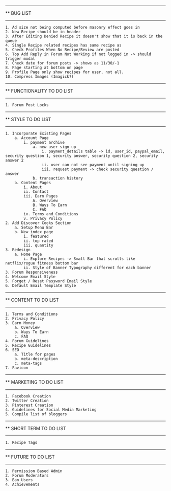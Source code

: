 ****************************************************************************************
**  BUG LIST
****************************************************************************************

    1. Ad size not being computed before masonry effect goes in
    2. New Recipe should be in header
    3. After Editing Denied Recipe it doesn't show that it is back in the queue
    4. Single Recipe related recipes has same recipe as
    5. Check Profiles When No Recipe/Review are posted
    6. Top Add Reply in Forum Not Working if not logged in -> should trigger modal
    7. Check date for forum posts -> shows as 11/30/-1
    8. Page starting at bottom on page
    9. Profile Page only show recipes for user, not all.
    10. Compress Images (Imagick?)

****************************************************************************************
**  FUNCTIONALITY TO DO LIST
****************************************************************************************

    1. Forum Post Locks

****************************************************************************************
**  STYLE TO DO LIST
****************************************************************************************

    1. Incorporate Existing Pages
        a. Account Page
            i. payment archive
                a. new user sign up
                    i. payment_details table -> id, user_id, paypal_email, security question 1, security answer, security question 2, security answer 2
                    ii. user can not see payment until signing up
                    iii. request payment -> check security question / answer
                b. transaction history
        b. Content Pages
            i. About
            ii. Contact
            iii. Earn Pages
                A. Overview
                B. Ways To Earn
                C. FAQ
            iv. Terms and Conditions
            v. Privacy Policy
    2. Add Discover Cooks Section
        a. Setup Menu Bar
        b. New index page
            i. featured
            ii. top rated
            iii. quantity
    3. Redesign
        a. Home Page
            i. Explore Recipes -> Small Bar that scrolls like netflix/rogue fitness bottom bar
            ii. Style of Banner Typography different for each banner
    3. Forum Responsiveness
    4. Welcome Email Style
    5. Forget / Reset Password Email Style
    6. Default Email Template Style

****************************************************************************************
**  CONTENT TO DO LIST
****************************************************************************************

    1. Terms and Conditions
    2. Privacy Policy
    3. Earn Money
        a. Overview
        b. Ways To Earn
        c. FAQ
    4. Forum Guidelines
    5. Recipe Guidelines
    6. SEO
        a. Title for pages
        b. meta-description
        c. meta-tags
    7. Favicon


****************************************************************************************
**  MARKETING TO DO LIST
****************************************************************************************

    1. Facebook Creation
    2. Twitter Creation
    3. Pinterest Creation
    4. Guidelines for Social Media Marketing
    5. Compile list of bloggers

****************************************************************************************
**  SHORT TERM TO DO LIST
****************************************************************************************

    1. Recipe Tags

****************************************************************************************
**  FUTURE TO DO LIST
****************************************************************************************

    1. Permission Based Admin
    2. Forum Moderators
    3. Ban Users
    4. Achievements